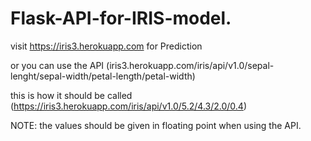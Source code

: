 # Flask-API-for-IRIS-model.
visit https://iris3.herokuapp.com for Prediction

or you can use the API (iris3.herokuapp.com/iris/api/v1.0/sepal-lenght/sepal-width/petal-length/petal-width)

this is how it should be called (https://iris3.herokuapp.com/iris/api/v1.0/5.2/4.3/2.0/0.4)

NOTE: the values should be given in floating point when using the API. 
